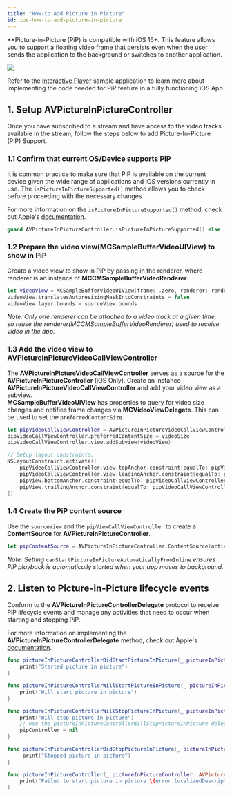 ```yaml
---
title: "How-to Add Picture in Picture"
id: ios-how-to-add-picture-in-picture
---
```

**Picture-in-Picture (PiP) is compatible with iOS 16+. This feature allows you to support a floating video frame that persists even when the user sends the application to the background or switches to another application.


![](https://cdn.TODO.io/docs/readme/38946efd632bcf2c4c46320da939d2dcb89b95c15e2ba9c29826b7fb28d866c8-mobile-picture-in-picture.png)



Refer to the [Interactive Player](https://github.com/dolbyio-samples/rts-app-ios-viewer/tree/main/interactive-player) sample application to learn more about implementing the code needed for PiP feature in a fully functioning iOS App.

<GettingStartedIOS />

## 1. Setup AVPictureInPictureController

Once you have subscribed to a stream and have access to the video tracks available in the stream, follow the steps below to add Picture-In-Picture (PiP) Support.

### 1.1 Confirm that current OS/Device supports PiP

It is common practice to make sure that PiP is available on the current device given the wide range of applications and iOS versions currently in use. The `isPictureInPictureSupported()` method allows you to check before proceeding with the necessary changes. 

For more information on the `isPictureInPictureSupported()` method, check out Apple's [documentation](https://developer.apple.com/documentation/avkit/avpictureinpicturecontroller/ispictureinpicturesupported()).

```swift
guard AVPictureInPictureController.isPictureInPictureSupported() else { return }
```

### 1.2 Prepare the video view(MCSampleBufferVideoUIView) to show in PiP

Create a video view to show in PiP by passing in the renderer, where renderer is an instance of **MCCMSampleBufferVideoRenderer**.

```swift
let videoView = MCSampleBufferVideoUIView(frame: .zero, renderer: renderer)
videoView.translatesAutoresizingMaskIntoConstraints = false
videoView.layer.bounds = sourceView.bounds
```

_Note: Only one renderer can be attached to a video track at a given time, so reuse the renderer(MCCMSampleBufferVideoRenderer) used to receive video in the app._

### 1.3  Add the video view to AVPictureInPictureVideoCallViewController

The **AVPictureInPictureVideoCallViewController** serves as a source for the **AVPictureInPictureController** (iOS Only). Create an instance **AVPictureInPictureVideoCallViewController** and add your video view as a subview.  
**MCSampleBufferVideoUIView** has properties to query for video size changes and notifies frame changes via **MCVideoViewDelegate**. This can be used to set the `preferredContentSize`.

```swift
let pipVideoCallViewController = AVPictureInPictureVideoCallViewController()
pipVideoCallViewController.preferredContentSize = videoSize
pipVideoCallViewController.view.addSubview(videoView)

// Setup layout constraints.
NSLayoutConstraint.activate([
    pipVideoCallViewController.view.topAnchor.constraint(equalTo: pipView.topAnchor),
    pipVideoCallViewController.view.leadingAnchor.constraint(equalTo: pipView.leadingAnchor),
    pipView.bottomAnchor.constraint(equalTo: pipVideoCallViewController.view.bottomAnchor),
    pipView.trailingAnchor.constraint(equalTo: pipVideoCallViewController.view.trailingAnchor)
])
```

### 1.4  Create the PiP content source

Use the `sourceView` and the `pipViewCallViewController` to create a **ContentSource** for **AVPictureInPictureController**.

```swift
let pipContentSource = AVPictureInPictureController.ContentSource(activeVideoCallSourceView: sourceView, contentViewController: pipVideoCallViewController)
```

_Note: Setting_ `canStartPictureInPictureAutomaticallyFromInline` _ensures PiP playback is automatically started when your app moves to background._

## 2. Listen to Picture-in-Picture lifecycle events

Conform to the **AVPictureInPictureControllerDelegate** protocol to receive PiP lifecycle events and manage any activities that need to occur when starting and stopping PiP.

For more information on implementing the **AVPictureInPictureControllerDelegate** method, check out Apple's [documentation](https://developer.apple.com/documentation/avkit/avpictureinpicturecontrollerdelegate/).

```swift
func pictureInPictureControllerDidStartPictureInPicture(_ pictureInPictureController: AVPictureInPictureController) {
    print("Started picture in picture")
}

func pictureInPictureControllerWillStartPictureInPicture(_ pictureInPictureController: AVPictureInPictureController) {
    print("Will start picture in picture")
}

func pictureInPictureControllerWillStopPictureInPicture(_ pictureInPictureController: AVPictureInPictureController) {
    print("Will stop picture in picture")
    // Use the pictureInPictureControllerWillStopPictureInPicture delegate function to clean up the class instances created
    pipController = nil 
}

func pictureInPictureControllerDidStopPictureInPicture(_ pictureInPictureController: AVPictureInPictureController) {
     print("Stopped picture in picture")
}

func pictureInPictureController(_ pictureInPictureController: AVPictureInPictureController, failedToStartPictureInPictureWithError error: Error) {
    print("Failed to start picture in picture \(error.localizedDescription)")
}
```

